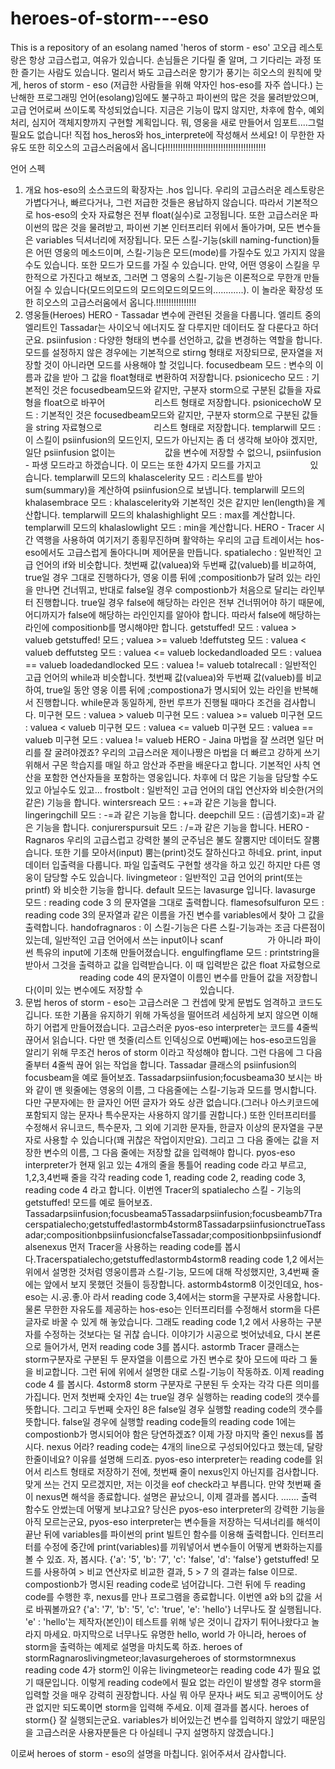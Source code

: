 # heroes-of-storm---eso
This is a repository of an esolang named 'heros of storm - eso'
고오급 레스토랑은 항상 고급스럽고, 여유가 있습니다. 손님들은 기다릴 줄 알며, 그 기다리는 과정 또한 즐기는 사람도
있습니다. 멀리서 봐도 고급스러운 향기가 풍기는 히오스의 원칙에 맞게, heros of storm - eso (저급한 사람들을 위해
약자인 hos-eso를 자주 씁니다.) 는 난해한 프로그래밍 언어(esolang)임에도 불구하고 파이썬의 많은 것을 물려받았으며,
고급 언어로써 쓰이도록 작성되었습니다. 지금은 기능이 많지 않지만, 차후에 함수, 예외처리, 심지어 객체지향까지
구현할 계획입니다. 뭐, 영웅을 새로 만들어서 임포트....그럴 필요도 없습니다! 직접 hos_heros와 hos_interprete에
작성해서 쓰세요! 이 무한한 자유도 또한 히오스의 고급스러움에서 옵니다!!!!!!!!!!!!!!!!!!!!!!!!!!!!!!!!!!!!!!!!

언어 스펙
1. 개요
hos-eso의 소스코드의 확장자는 .hos 입니다. 우리의 고급스러운 레스토랑은 가볍다거나, 빠르다거나, 그런 저급한 것들은
용납하지 않습니다. 따라서 기본적으로 hos-eso의 숫자 자료형은 전부 float(실수)로 고정됩니다.
또한 고급스러운 파이썬의 많은 것을 물려받고, 파이썬 기본 인터프리터 위에서 돌아가며, 모든 변수들은 variables
딕셔너리에 저장됩니다. 모든 스킬-기능(skill naming-function)들은 어떤 영웅의 메소드이며, 스킬-기능은 모드(mode)를
가질수도 있고 가지지 않을 수도 있습니다. 또한 모드가 모드를 가질 수 있습니다. 만약, 어떤 영웅이 스킬을 무한적으로
가진다고 해보죠, 그러면 그 영웅의 스킬-기능은 이론적으로 무한개 만들어질 수 있습니다(모드의모드의
모드의모드의모드의............). 이 놀라운 확장성 또한 히오스의 고급스러움에서 옵니다.!!!!!!!!!!!!!!!!
2. 영웅들(Heroes)
HERO - Tassadar
변수에 관련된 것을을 다룹니다. 엘리트 중의 엘리트인 Tassadar는 사이오닉 에너지도 잘 다루지만 데이터도 잘 다룬다고
하더군요.
psiinfusion : 다양한 형태의 변수를 선언하고, 값을 변경하는 역할을 합니다.
모드를 설정하지 않은 경우에는 기본적으로 stirng 형태로 저장되므로, 문자열을 저장할 것이 아니라면 모드를 사용해야
할 것입니다.
focusedbeam 모드 : 변수의 이름과 값을 받아 그 값을 float형태로 변환하여 저장합니다.
psionicecho 모드 : 기본적인 것은 focusedbeam모드와 같지만, 구분자 storm으로 구분된 값들을 자료형을 float으로 바꾸어
                   리스트 형태로 저장합니다.
psionicechoW 모드 : 기본적인 것은 focusedbeam모드와 같지만, 구분자 storm으로 구분된 값들을 string 자료형으로 
                    리스트 형태로 저장합니다.
templarwill 모드 : 이 스킬이 psiinfusion의 모드인지, 모드가 아닌지는 좀 더 생각해 보아야 겠지만, 일단 psiinfusion 없이는
                   값을 변수에 저장할 수 없으니, psiinfusion - 파생 모드라고 하겠습니다. 이 모드는 또한 4가지 모드를 가지고
                   있습니다.
templarwill 모드의 khalascelerity 모드 : 리스트를 받아 sum(summary)을 계산하여 psiinfusion으로 보냅니다.
templarwill 모드의 khalasembrace 모드 : khalascelerity와 기본적인 것은 같지만 len(length)을 계산합니다.
templarwill 모드의 khalashighlight 모드 : max를 계산합니다.
templarwill 모드의 khalaslowlight 모드 : min을 계산합니다.
HERO - Tracer
시간 역행을 사용하여 여기저기 종횡무진하며 활약하는 우리의 고급 트레이서는 hos-eso에서도 고급스럽게 돌아다니며 제어문을 만듭니다.
spatialecho : 일반적인 고급 언어의 if와 비슷합니다. 첫번째 값(valuea)와 두번째 값(valueb)를 비교하여, true일 경우 그대로 진행하다가,
영웅 이름 뒤에 ;compositionb가 달려 있는 라인을 만나면 건너뛰고, 반대로 false일 경우 compostionb가 처음으로 달리는 라인부터 진행합니다.
true일 경우 false에 해당하는 라인은 전부 건너뛰어야 하기 때문에, 어디까지가 false에 해당하는 라인인지를 알아야 합니다. 따라서 false에
해당하는 라인에 compositionb를 명시해야만 합니다.
getstuffed! 모드 : valuea > valueb
getstuffed! 모드 ; valuea >= valueb
!deffutsteg 모드 : valuea < valueb
deffutsteg 모드 : valuea <= valueb
lockedandloaded 모드 : valuea == valueb
loadedandlocked 모드 : valuea != valueb
totalrecall : 일반적인 고급 언어의 while과 비슷합니다. 첫번째 값(valuea)와 두번째 값(valueb)를 비교하여, true일 동안 영웅 이름 뒤에
;compostiona가 명시되어 있는 라인을 반복해서 진행합니다. while문과 동일하게, 한번 루프가 진행될 때마다 조건을 검사합니다.
미구현 모드 : valuea > valueb
미구현 모드 : valuea >= valueb
미구현 모드 : valuea < valueb
미구현 모드 : valuea <= valueb
미구현 모드 : valuea == valueb
미구현 모드 : valuea != valueb
HERO - Jaina
마법을 잘 쓰려면 일단 머리를 잘 굴려야겠죠? 우리의 고급스러운 제이나짱은 마법을 더 빠르고 강하게 쓰기 위해서 구몬
학습지를 매일 하고 암산과 주판을 배운다고 합니다.
기본적인 사칙 연산을 포함한 연산자들을 포함하는 영웅입니다. 차후에 더 많은 기능을 담당할 수도 있고 아닐수도 있고...
frostbolt : 일반적인 고급 언어의 대입 연산자와 비슷한(거의 같은) 기능을 합니다.
wintersreach 모드 : +=과 같은 기능을 합니다.
lingeringchill 모드 : -=과 같은 기능을 합니다.
deepchill 모드 : (곱셈기호)=과 같은 기능을 합니다.
conjurerspursuit 모드 : /=과 같은 기능을 합니다.
HERO - Ragnaros
우리의 고급스럽고 강력한 불의 군주님은 불도 잘뿜지만 데이터도 잘뿜습니다. 또한 기를 모아서(input) 뿜는(print)것도
잘하신다고 하네요.
print, input 데이터 입출력을 다룹니다. 파일 입출력도 구현할 생각을 하고 있긴 하지만 다른 영웅이 담당할 수도 있습니다.
livingmeteor : 일반적인 고급 언어의 print(또는 printf) 와 비슷한 기능을 합니다. default 모드는 lavasurge 입니다.
lavasurge 모드 : reading code 3 의 문자열을 그대로 출력합니다.
flamesofsulfuron 모드 : reading code 3의 문자열과 같은 이름을 가진 변수를 variables에서 찾아 그 값을 출력합니다.
handofragnaros : 이 스킬-기능은 다른 스킬-기능과는 조금 다른점이 있는데, 일반적인 고급 언어에서 쓰는 input이나 scanf
                 가 아니라 파이썬 특유의 input에 기초해 만들어졌습니다.
engulfingflame 모드 : printstring을 받아서 그것을 출력하고 값을 입력받습니다. 이 때 입력받은 값은 float 자료형으로 
                      reading code 4의 문자열이 이름인 변수를 만들어 값을 저장합니다(이미 있는 변수에도 저장할 수
                      있습니다.
3. 문법
heros of storm - eso는 고급스러운 그 컨셉에 맞게 문법도 엄격하고 코드도 깁니다. 또한 기품을 유지하기 위해 가독성을
떨어뜨려 세심하게 보지 않으면 이해하기 어렵게 만들어졌습니다.
고급스러운 pyos-eso interpreter는 코드를 4줄씩 끊어서 읽습니다. 다만 맨 첫줄(리스트 인덱싱으로 0번째)에는 hos-eso코드임을
알리기 위해 무조건 heros of storm 이라고 작성해야 합니다. 그런 다음에 그 다음 줄부터 4줄씩 끊어 읽는 작업을 합니다.
Tassadar 클래스의 psiinfusion의 focusbeam을 예로 들어보죠.
Tassadarpsiinfusion;focusbeama30
보시는 바와 같이 맨 윗줄에는 영웅의 이름, 그 다음줄에는 스킬-기능과 모드를 명시합니다. 다만 구분자에는 한 글자인 어떤 글자가
와도 상관 없습니다.(그러나 아스키코드에 포함되지 않는 문자나 특수문자는 사용하지 않기를 권합니다.) 또한 인터프리터를 수정해서
유니코드, 특수문자, 그 외에 기괴한 문자들, 한글자 이상의 문자열을 구분자로 사용할 수 있습니다(꽤 귀찮은 작업이지만요).
그리고 그 다음 줄에는 값을 저장한 변수의 이름, 그 다음 줄에는 저장할 값을 입력해야 합니다.
pyos-eso interpreter가 현재 읽고 있는 4개의 줄을 통틀어 reading code 라고 부르고, 1,2,3,4번째 줄을 각각 reading code 1,
reading code 2, reading code 3, reading code 4 라고 합니다.
이번엔 Tracer의 spatialecho 스킬 - 기능의 getstuffed! 모드를 예로 들어보죠.
Tassadarpsiinfusion;focusbeama5Tassadarpsiinfusion;focusbeamb7Tracerspatialecho;getstuffed!astormb4storm8TassadarpsiinfusionctrueTassadar;compositionbpsiinfusioncfalseTassadar;compositionbpsiinfusiondfalsenexus
먼저 Tracer을 사용하는 reading code를 봅시다.Tracerspatialecho;getstuffed!astormb4storm8
reading code 1,2 에서는 위에서 설명한 것처럼 영웅이름과 스킬-기능, 모드에 대해 작성했지만, 3,4번째 줄에는 앞에서 보지 못했던 것들이 등장합니다.
astormb4storm8
이것인데요,
hos-eso는 시.공.좋.아 라서 reading code 3,4에서는 storm을 구분자로 사용합니다. 물론 무한한 자유도를 제공하는 hos-eso는 인터프리터를
수정해서 storm을 다른 글자로 바꿀 수 있게 해 놓았습니다. 그래도 reading code 1,2 에서 사용하는 구분자를 수정하는 것보다는 덜 귀찮
습니다.
이야기가 시공으로 벗어났네요, 다시 본론으로 들어가서, 먼저 reading code 3를 봅시다.
astormb
Tracer 클래스는 storm구분자로 구분된 두 문자열을 이름으로 가진 변수로 찾아 모드에 따라 그 둘을 비교합니다. 그런 뒤에 위에서 설명한
대로 스킬-기능이 작동하죠.
이제 reading code 4 를 봅시다.
4storm8
storm 구분자로 구분된 두 숫자는 각각 다른 의미를 가집니다. 먼저 첫번째 숫자인 4는 true일 경우 실행하는 reading code의 갯수를 뜻합니다.
그리고 두번째 숫자인 8은 false일 경우 실행할 reading code의 갯수를 뜻합니다. false일 경우에 실행할 reading code들의 reading code 1에는
compostionb가 명시되어야 함은 당연하겠죠?
이제 가장 마지막 줄인 nexus를 봅시다.
nexus
어라?
reading code는 4개의 line으로 구성되어있다고 했는데,
달랑 한줄이네요?
이유를 설명해 드리죠.
pyos-eso interpreter는 reading code를 읽어서 리스트 형태로 저장하기 전에, 첫번째 줄이 nexus인지 아닌지를 검사합니다. 맞게 쓰는 건지
모르겠지만, 저는 이것을 eof check라고 부릅니다.
만약 첫번째 줄이 nexus면 해석을 종료합니다.
설명은 끝났으니, 이제 결과를 봅시다.
.......
출력 함수도 안썼는데 어떻게 보냐고요?
당신은 pyos-eso interpreter의 강력한 기능을 아직 모르는군요,
pyos-eso interpreter는 변수들을 저장하는 딕셔너리를 해석이 끝난 뒤에 variables를 파이썬의 print 빌트인 함수를 이용해 출력합니다.
인터프리터를 수정에 중간에 print(variables)를 끼워넣어서 변수들이 어떻게 변화하는지를 볼 수 있죠.
자, 봅시다.
{'a': '5', 'b': '7', 'c': 'false', 'd': 'false'}
getstuffed! 모드를 사용하여 > 비교 연산자로 비교한 결과, 5 > 7 의 결과는 false 이므로. compostionb가 명시된 reading code로 넘어갑니다.
그런 뒤에 두 reading code를 수행한 후, nexus를 만나 프로그램을 종료합니다.
이번엔 a와 b의 값을 서로 바꿔볼까요?
{'a': '7', 'b': '5', 'c': 'true', 'e': 'hello'}
너무나도 잘 실행됩니다.
'e' : 'hello'는 제작자(본인)이 테스트를 위해 넣은 것이니 갑자기 튀어나왔다고 놀라지 마세요.
마지막으로 너무나도 유명한 hello, world 가 아니라, heroes of storm을 출력하는 예제로 설명을 마치도록 하죠.
heroes of stormRagnaroslivingmeteor;lavasurgeheroes of stormstormnexus
reading code 4가 storm인 이유는 livingmeteor는 reading code 4가 필요 없기 때문입니다. 이렇게 reading code에서 필요 없는 라인이 발생할
경우 storm을 입력할 것을 매우 강력히 권장합니다. 사실 뭐 아무 문자나 써도 되고 공백이어도 상관 없지만 되도록이면 storm을 입력해 주세요.
이제 결과를 봅시다.
heroes of storm{}
잘 실행되는군요.
variables가 비어있는건 변수를 입력하지 않았기 때문임을 고급스러운 사용자분들은 다 아실테니 구지 설명하지 않겠습니다.]

이로써 heroes of storm - eso의 설명을 마칩니다. 읽어주셔서 감사합니다.
